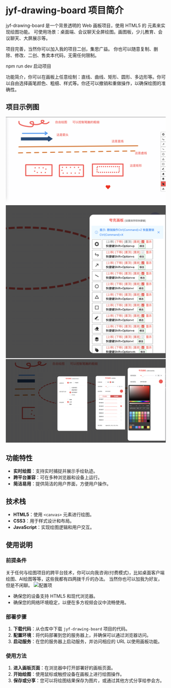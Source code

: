 # jyf-drawing-board 项目简介
jyf-drawing-board 是一个背景透明的 Web 画板项目，使用 HTML5 的 <canvas> 元素来实现绘图功能。
可使用场景：桌面端、会议聊天全屏绘图。画图板，少儿教育、会议聊天、大屏展示等。

项目完善，当然你可以加入我的项目二创，集思广益。
你也可以随意复制、删除、修改、二创、售卖本代码，无需任何限制。

npm run dev 启动项目

功能简介，你可以在画板上任意绘制：直线、曲线、矩形、圆形、多边形等。你可以自由选择画笔颜色、粗细、样式等。你还可以撤销和重做操作，以确保绘图的准确性。

## 项目示例图
![示例图1](/githubImages/01.png)
![快捷键](/githubImages/02.png)
![配置项](/githubImages/03.png)

## 功能特性

- **实时绘图**：支持实时捕捉并展示手绘轨迹。
- **跨平台兼容**：可在多种浏览器和设备上运行。
- **简洁易用**：提供简洁的用户界面，方便用户操作。

## 技术栈

- **HTML5**：使用 `<canvas>` 元素进行绘图。
- **CSS3**：用于样式设计和布局。
- **JavaScript**：实现绘图逻辑和用户交互。

## 使用说明

### 前提条件
关于任何与绘图项目的跨平台技术，你可以向我咨询(付费模式)，比如桌面客户端绘图、AI绘图等等，这些我都有四两拨千斤的办法。
当然你也可以加我为好友，但是不闲聊。
![配置项](/githubImages/04.png)


- 确保您的设备支持 HTML5 和现代浏览器。
- 确保您的网络环境稳定，以便在多方视频会议中流畅使用。

### 部署步骤

1. **下载代码**：从仓库中下载 `jyf-drawing-board` 项目的代码。
2. **配置环境**：将代码部署到您的服务器上，并确保可以通过浏览器访问。
3. **启动服务**：在您的服务器上启动服务，并访问相应的 URL 以使用画板功能。

### 使用方法

1. **进入画板页面**：在浏览器中打开部署好的画板页面。
2. **开始绘图**：使用鼠标或触控设备在画板上进行绘图操作。
3. **保存或分享**：您可以将绘图结果保存为图片，或通过其他方式分享给参会方。


